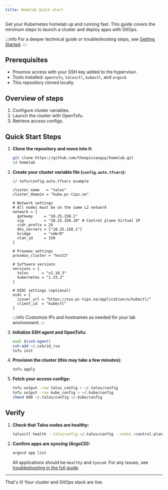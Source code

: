 ```yaml
---
title: Homelab Quick start
---
```

Get your Kubernetes homelab up and running fast. This guide covers the minimum steps to launch a cluster and deploy apps with GitOps.

:::info
For a deeper technical guide or troubleshooting steps, see [Getting Started](./getting-started.md).
:::

## Prerequisites

- Proxmox access with your SSH key added to the hypervisor.
- Tools installed: `opentofu`, `talosctl`, `kubectl`, and `argocd`.
- This repository cloned locally.

## Overview of steps

1. Configure cluster variables.
2. Launch the cluster with OpenTofu.
3. Retrieve access configs.

## Quick Start Steps

1. **Clone the repository and move into it:**

   ```bash
   git clone https://github.com/theepicsaxguy/homelab.git
   cd homelab
   ```

2. **Create your cluster variable file (`config.auto.tfvars`):**

   ```hcl
   // tofu/config.auto.tfvars example

   cluster_name   = "talos"
   cluster_domain = "kube.pc-tips.se"

   # Network settings
   # All nodes must be on the same L2 network
   network = {
     gateway     = "10.25.150.1"
     vip         = "10.25.150.10" # Control plane Virtual IP
     cidr_prefix = 24
     dns_servers = ["10.25.150.1"]
     bridge      = "vmbr0"
     vlan_id     = 150
   }

   # Proxmox settings
   proxmox_cluster = "host3"

   # Software versions
   versions = {
     talos      = "v1.10.3"
     kubernetes = "1.33.2"
   }

   # OIDC settings (optional)
   oidc = {
     issuer_url = "https://sso.pc-tips.se/application/o/kubectl/"
     client_id  = "kubectl"
   }
   ```

   :::info
   Customize IPs and hostnames as needed for your lab environment.
   :::

3. **Initialize SSH agent and OpenTofu:**

   ```bash
   eval $(ssh-agent)
   ssh-add ~/.ssh/id_rsa
   tofu init
   ```

4. **Provision the cluster (this may take a few minutes):**

   ```bash
   tofu apply
   ```

5. **Fetch your access configs:**

   ```bash
   tofu output -raw talos_config > ~/.talos/config
   tofu output -raw kube_config > ~/.kube/config
   chmod 600 ~/.talos/config ~/.kube/config
   ```

## Verify

1. **Check that Talos nodes are healthy:**

   ```bash
   talosctl health --talosconfig ~/.talos/config --nodes <control-plane-IP>
   ```

2. **Confirm apps are syncing (ArgoCD):**

   ```bash
   argocd app list
   ```

   All applications should be `Healthy` and `Synced`.
   For any issues, see [troubleshooting in the full guide](./getting-started.md).

---
That's it! Your cluster and GitOps stack are live.
